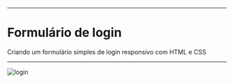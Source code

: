 <hr size="3" noshade>
<h1>Formulário de login</h1>

Criando um formulário simples de login responsivo com HTML e CSS

<hr size="3" noshade>

![login](https://user-images.githubusercontent.com/38020527/152842661-c5784dcf-1b14-4122-ba74-e132514df1dd.png)

